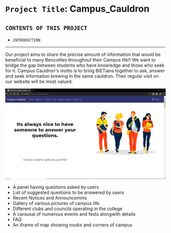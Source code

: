 # `Project Title`: Campus_Cauldron

`CONTENTS OF THIS PROJECT`
---------------------

 * `INTRODUCTION`
------------
Our project aims to share the precise amount of information that would be beneficial to many Bencolites throughout their Campus life!!
We want to bridge the gap between students who have knowledge and those who seek for it.
Campus Cauldron's motto is to bring BIETians together to ask, answer and seek information brewing in the same cauldron. Their regular visit on our website will be most valued.
 
 ![Homepage_introduction](/Snapshots/Introshot.png "Introduction")

 * A panel having questions asked by users
 * List of suggested questions to be answered by users
 * Recent Notices and Announcemnts
 * Gallery of various pictures of campus life
 * Different clubs and councils operating in the college
 * A carousal of numerous events and fests alongwith details
 * FAQ
 * An iframe of map showing nooks and corners of campus
 







